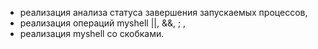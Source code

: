 * реализация анализа статуса завершения запускаемых процессов,
* реализация операций myshell ||, &&, ; ,
* реализация myshell со скобками.
